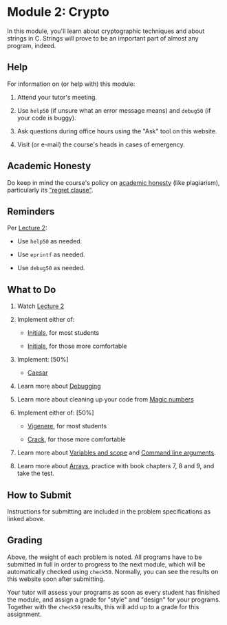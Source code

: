 # Module 2: Crypto

In this module, you'll learn about cryptographic techniques and about strings in C. Strings will prove to be an important part of almost any program, indeed.


## Help

For information on (or help with) this module:

1. Attend your tutor's meeting.

2. Use `help50` (if unsure what an error message means) and `debug50` (if your code is buggy).

3. Ask questions during office hours using the "Ask" tool on this website.

4. Visit (or e-mail) the course's heads in cases of emergency.


## Academic Honesty

Do keep in mind the course's policy on [academic honesty](/syllabus#academic_honesty) (like plagiarism), particularly its ["regret clause"](/syllabus#regret).


## Reminders

Per [Lecture 2](/lectures/lecture-2):

* Use `help50` as needed.

* Use `eprintf` as needed.

* Use `debug50` as needed.


## What to Do

1. Watch [Lecture 2](/lectures/lecture-2)

2. Implement either of:

    - [Initials](/problems/initials-less), for most students

    - [Initials](/problems/initials-more), for those more comfortable

3. Implement: [50%]

    - [Caesar](/problems/caesar)

4. Learn more about [Debugging](https://www.youtube.com/embed/w4TAY2HPLEg?autoplay=1&rel=0)

5. Learn more about cleaning up your code from [Magic numbers](https://www.youtube.com/embed/vK_naJkrtjc?autoplay=1&rel=0)

6. Implement either of: [50%]

    - [Vigenere](/problems/vigenere), for most students

    - [Crack](/problems/crack), for those more comfortable

7. Learn more about [Variables and scope](https://www.youtube.com/embed/GiFbdVGjF9I?autoplay=1&rel=0) and [Command line arguments](https://www.youtube.com/embed/GiFbdVGjF9I?autoplay=1&rel=0).

8. Learn more about [Arrays](https://www.youtube.com/embed/K1yC1xshF40?autoplay=1&rel=0), practice with book chapters 7, 8 and 9, and take the test.


## How to Submit

Instructions for submitting are included in the problem specifications as linked above.


## Grading

Above, the weight of each problem is noted. All programs have to be submitted in full in order to progress to the next module, which will be automatically checked using `check50`. Normally, you can see the results on this website soon after submitting.

Your tutor will assess your programs as soon as every student has finished the module, and assign a grade for "style" and "design" for your programs. Together with the `check50` results, this will add up to a grade for this assignment.
